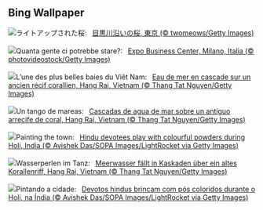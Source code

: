 ## Bing Wallpaper
![](https://www.bing.com/th?id=OHR.CherryBlossom2024_JA-JP4820412066_UHD.jpg&w=1000)ライトアップされた桜:&nbsp;&ensp;[目黒川沿いの桜, 東京 (© twomeows/Getty Images)](https://www.bing.com/th?id=OHR.CherryBlossom2024_JA-JP4820412066_UHD.jpg)
<br><br/>
![](https://www.bing.com/th?id=OHR.Milanbusinesscenter_IT-IT6797515629_UHD.jpg&w=1000)Quanta gente ci potrebbe stare?:&nbsp;&ensp;[Expo Business Center, Milano, Italia (© photovideostock/Getty Images)](https://www.bing.com/th?id=OHR.Milanbusinesscenter_IT-IT6797515629_UHD.jpg)
<br><br/>
![](https://www.bing.com/th?id=OHR.HangRaiVietnam_FR-FR8788707911_UHD.jpg&w=1000)L’une des plus belles baies du Viêt Nam:&nbsp;&ensp;[Eau de mer en cascade sur un ancien récif corallien, Hang Rai, Vietnam (© Thang Tat Nguyen/Getty Images)](https://www.bing.com/th?id=OHR.HangRaiVietnam_FR-FR8788707911_UHD.jpg)
<br><br/>
![](https://www.bing.com/th?id=OHR.HangRaiVietnam_ES-ES8273650345_UHD.jpg&w=1000)Un tango de mareas:&nbsp;&ensp;[Cascadas de agua de mar sobre un antiguo arrecife de coral, Hang Rai, Vietnam (© Thang Tat Nguyen/Getty Images)](https://www.bing.com/th?id=OHR.HangRaiVietnam_ES-ES8273650345_UHD.jpg)
<br><br/>
![](https://www.bing.com/th?id=OHR.ColorfulHoli_EN-GB2645468196_UHD.jpg&w=1000)Painting the town:&nbsp;&ensp;[Hindu devotees play with colourful powders during Holi, India (© Avishek Das/SOPA Images/LightRocket via Getty Images)](https://www.bing.com/th?id=OHR.ColorfulHoli_EN-GB2645468196_UHD.jpg)
<br><br/>
![](https://www.bing.com/th?id=OHR.HangRaiVietnam_DE-DE4086995351_UHD.jpg&w=1000)Wasserperlen im Tanz:&nbsp;&ensp;[Meerwasser fällt in Kaskaden über ein altes Korallenriff, Hang Rai, Vietnam (© Thang Tat Nguyen/Getty Images)](https://www.bing.com/th?id=OHR.HangRaiVietnam_DE-DE4086995351_UHD.jpg)
<br><br/>
![](https://www.bing.com/th?id=OHR.ColorfulHoli_PT-BR7363563541_UHD.jpg&w=1000)Pintando a cidade:&nbsp;&ensp;[Devotos hindus brincam com pós coloridos durante o Holi, na Índia (© Avishek Das/SOPA Images/LightRocket via Getty Images)](https://www.bing.com/th?id=OHR.ColorfulHoli_PT-BR7363563541_UHD.jpg)
<br><br/>
